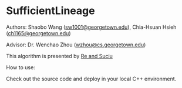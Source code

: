 # SufficientLineage

Authors: Shaobo Wang (sw1001@georgetown.edu), Chia-Hsuan Hsieh (ch1165@georgetown.edu)

Advisor: Dr. Wenchao Zhou (wzhou@cs.georgetown.edu)
        
This algorithm is presented by [Re and Suciu](https://homes.cs.washington.edu/~suciu/paper220.pdf)

How to use:

Check out the source code and deploy in your local C++ environment.


